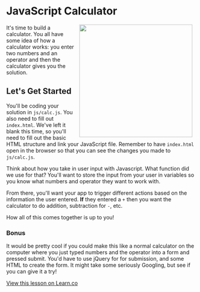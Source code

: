 # JavaScript Calculator 

<img src="https://s3.amazonaws.com/after-school-assets/calc.gif" align="right" hspace="10" width="300px">

It's time to build a calculator. You all have some idea of how a calculator works: you enter two numbers and an operator and then the calculator gives you the solution.

## Let's Get Started

You'll be coding your solution in `js/calc.js`. You also need to fill out `index.html`. We've left it blank this time, so you'll need to fill out the basic HTML structure and link your JavaScript file. Remember to have `index.html` open in the browser so that you can see the changes you made to `js/calc.js`.

Think about how you take in user input with Javascript. What function did we use for that? You'll want to store the input from your user in variables so you know what numbers and operator they want to work with.

From there, you'll want your app to trigger different actions based on the information the user entered. **If** they entered a `+` then you want the calculator to do addition, subtraction for `-`, etc. 

How all of this comes together is up to you!


### Bonus

It would be pretty cool if you could make this like a normal calculator on the computer where you just typed numbers and the operator into a form and pressed submit. You'd have to use jQuery for for submission, and some HTML to create the form. It might take some seriously Googling, but see if you can give it a try!

<a href='https://learn.co/lessons/hs-vanilla-js-calculator' data-visibility='hidden'>View this lesson on Learn.co</a>
